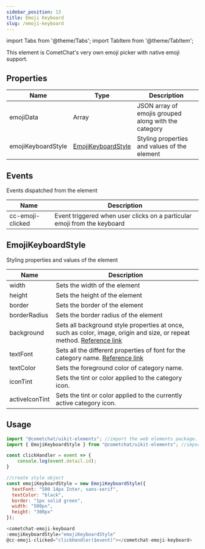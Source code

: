 ```yaml
---
sidebar_position: 13
title: Emoji Keyboard
slug: /emoji-keyboard
---
```


import Tabs from '@theme/Tabs';
import TabItem from '@theme/TabItem';

This element is CometChat's very own emoji picker with native emoji support.

## Properties

| Name | Type | Description | 
| ---- | ---- | ---- | 
| emojiData | Array | JSON array of emojis grouped along with the category | 
| emojiKeyboardStyle | [EmojiKeyboardStyle](./emoji-keyboard#emojikeyboardstyle) | Styling properties and values of the element | 


## Events

Events dispatched from the element

| Name | Description | 
| ---- | ---- | 
| cc-emoji-clicked | Event triggered when user clicks on a particular emoji from the keyboard | 


## EmojiKeyboardStyle

Styling properties and values of the element

| Name | Description | 
| ---- | ---- | 
| width | Sets the width of the element | 
| height | Sets the height of the element | 
| border | Sets the border of the element | 
| borderRadius | Sets the border radius of the element | 
| background | Sets all background style properties at once, such as color, image, origin and size, or repeat method. [Reference link](https://developer.mozilla.org/en-US/docs/Web/CSS/background) | 
| textFont | Sets all the different properties of font for the category name. [Reference link](https://developer.mozilla.org/en-US/docs/Web/CSS/font) | 
| textColor | Sets the foreground color of category name. | 
| iconTint | Sets the tint or color applied to the category icon. | 
| activeIconTint | Sets the tint or color applied to the currently active category icon. | 


## Usage

<Tabs>
<TabItem value="js" label="Javascript">

```javascript
import "@cometchat/uikit-elements"; //import the web elements package.
import { EmojiKeyboardStyle } from "@cometchat/uikit-elements"; //import the EmojiKeyboardStyle class.

const clickHandler = event => {
	console.log(event.detail.id);
}

//create style object
const emojiKeyboardStyle = new EmojiKeyboardStyle({
  textFont: "500 14px Inter, sans-serif",
  textColor: "black",
  border: "1px solid green",
  width: "500px",
  height: "300px"
});

<cometchat-emoji-keyboard 
:emojiKeyboardStyle="emojiKeyboardStyle"
@cc-emoji-clicked="clickHandler($event)"></cometchat-emoji-keyboard>
```

</TabItem>
</Tabs>
